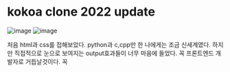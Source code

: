 # kokoa clone 2022 update


![image](https://user-images.githubusercontent.com/103891387/171326891-1b3addf0-ac50-432b-84c5-0ef3189a6665.png)
![image](https://user-images.githubusercontent.com/103891387/171327322-2def038d-6c77-4268-9622-d18e9d147e8d.png)

처음 html과 css를 접해보았다. python과 c,cpp만 한 나에게는 조금 신세계였다. 하지만 직접적으로 눈으로 보여지는 output효과들이 너무 마음에 들었다.
꼭 프론트엔드 개발자로 거듭날것이다. 꼭


